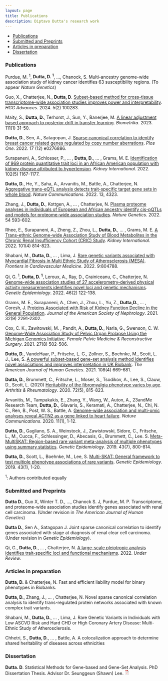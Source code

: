 ```yaml
---
layout: page
title: Publications
description: Diptavo Dutta's research work
---
```


<div class="navbar">
    <div class="navbar-inner">
        <ul class="nav">
            <li><a href="#articles">Publications</a></li>
            <li><a href="#submitted">Submitted and Preprints </a></li>
            <li><a href="#Working">Articles in preparation</a></li>            
            <li><a href="#dissertation">Dissertation</a></li>
        </ul>
    </div>
</div>


### <a name="articles"></a> Publications

Purdue, M. <sup> 1</sup>, **Dutta, D.<sup> 1</sup>**, ..., Chanock, S. Multi-ancestry genome-wide association study of kidney cancer identifies 63 susceptibility regions. (To appear *Nature Genetics*)

Guo, X., Chatterjee, N., **Dutta, D**. [Subset-based method for cross-tissue transcriptome-wide association studies improves power and interpretability](https://doi.org/10.1016/j.xhgg.2024.100283). *HGG Advances*. 2024. 5(2) 100283.

Maity, S., **Dutta, D.**, Terhorst, J., Sun, Y., Banerjee, M. [A linear adjustment based approach to posterior drift in transfer learning](https://arxiv.org/abs/2111.10841?context=stat). *Biometrika*. 2023. 111(1) 31-50. 

**Dutta, D.**, Sen, A., Satagopan, J. [Sparse canonical correlation to identify breast cancer related genes regulated by copy number aberrations](https://journals.plos.org/plosone/article?id=10.1371/journal.pone.0276886). *Plos One*. 2022. 17 (12) e0276886.

Surapaneni, A., Schlosser, P., ... , **Dutta, D.**, ... , Grams, M. E. [Identification of 969 protein quantitative trait loci in an African American population with kidney disease attributed to hypertension](https://www.sciencedirect.com/science/article/abs/pii/S0085253822005476). *Kidney International*. 2022. 102(5) 1167-1177.

**Dutta, D.**, He, Y., Saha, A., Arvanitis, M., Battle, A., Chatterjee, N. [Aggregative trans-eQTL analysis detects trait-specific target gene sets in whole blood](https://www.nature.com/articles/s41467-022-31845-9). *Nature Communications*. 2022. 13, 4323.

Zhang, J., **Dutta, D.**, Kottgen, A., ... , Chatterjee, N. [Plasma proteome analyses in individuals of European and African ancestry identify cis-pQTLs and models for proteome-wide association studies](https://www.nature.com/articles/s41588-022-01051-w). *Nature Genetics*. 2022. 54 593-602.

Rhee, E., Surapaneni, A., Zheng, Z., Zhou, L., **Dutta, D.**, ... , Grams, M. E. [A Trans-ethnic Genome-wide Association Study of Blood Metabolites in the Chronic Renal Insufficiency Cohort (CRIC) Study](https://www.sciencedirect.com/science/article/abs/pii/S0085253822000837). *Kidney International*. 2022. 101(4) 814-823.

Shabani, M., **Dutta, D.**, ... , Lima, J. [Rare genetic variants associated with Myocardial Fibrosis in Multi Ethnic Study of Atherosclerosis (MESA)](https://www.frontiersin.org/articles/10.3389/fcvm.2022.804788/abstract). *Frontiers in Cardiovascular Medicine*. 2022. 9:804788.

Qi, G. <sup> 1</sup>, **Dutta, D.<sup> 1</sup>**, Leroux, A., Ray, D., Crainiceanu, C., Chatterjee, N. [Genome-wide association studies of 27 accelerometry-derived physical activity measurements identifies novel loci and genetic mechanisms](https://onlinelibrary.wiley.com/doi/10.1002/gepi.22441). *Genetic Epidemiology*. 2022. 46(2) 122-138.

Grams, M. E., Surapaneni, A., Chen, J., Zhou, L., Yu, Z., **Dutta,D.**, ... , Coresh, J. [Proteins Associated with Risk of Kidney Function Decline in the General Population](https://jasn.asnjournals.org/content/32/9/2291). *Journal of the American Society of Nephrology*. 2021. 32(9) 2291-2302.

Cox, C. K., Zawitowski, M. , Pandit, A., **Dutta, D.**, Narla, G., Swenson, C. W. [Genome-Wide Association Study of Pelvic Organ Prolapse Using the Michigan Genomics Initiative](https://journals.lww.com/fpmrs/Abstract/2021/08000/Genome_Wide_Association_Study_of_Pelvic_Organ.7.aspx). *Female Pelvic Medicine & Reconstructive Surgery*. 2021. 27(8) 502-506.

**Dutta, D.**, VandeHaar, P., Fritsche, L. G., Zollner, S., Boehnke, M., Scott, L. J., Lee, S. [A powerful subset-based gene-set analysis method identifies novel associations and improves interpretation in UK Biobank](https://www.sciencedirect.com/science/article/abs/pii/S0002929721000586). *The American Journal of Human Genetics*. 2021. 108(4) 669-681. 

**Dutta, D.**, Brummett, C., Fritsche, L., Moser, S., Tsodikov, A., Lee, S., Clauw, D., Scott, L. (2020) [Heritability of the fibromyalgia phenotype varies by age](https://onlinelibrary.wiley.com/doi/abs/10.1002/art.41171). *Arthritis & Rheumatology*. 2020. 72(5), 815-823.

Arvanitis, M., Tampakakis, E., Zhang, Y., Wang, W., Auton, A., 23andMe Research Team, **Dutta, D.**, Glavaris, S., Keramati, A., Chatterjee, N., Chi, N. C., Ren, B., Post, W. S., Battle, A. [Genome-wide association and multi-omic analyses reveal ACTN2 as a gene linked to heart failure](https://www.nature.com/articles/s41467-020-14843-7). *Nature Communications*. 2020. 11(1), 1-12.

**Dutta, D.**, Gagliano, S. A., Weinstock, J., Zawistowski, Sidore, C., Fritsche, L., M., Cucca, F., Schlessinger, D., Abecasis, G., Brummett, C.,  Lee. S. [Meta-MultiSKAT: Region-based rare variant meta-analysis of multiple phenotypes using summary statistics](https://www.ncbi.nlm.nih.gov/pmc/articles/PMC7006736/). *Genetic Epidemiology*. 2019. 43(7), 800-814.

**Dutta, D.**, Scott, L., Boehnke, M., Lee, S. [Multi-SKAT: General framework to test multiple phenotype associations of rare variants](https://pubmed.ncbi.nlm.nih.gov/30298564/]).  *Genetic Epidemiology*. 2019. 43(1), 1-20.

 <sup>1</sup>: Authors contributed equally 

### <a name="submitted"></a> Submitted and Preprints

**Dutta D.**, Guo X, Winter T. D., ..., Chanock S. J, Purdue, M. P. Transcriptome, and proteome-wide association studies identify genes associated with renal cell carcinoma. (Under revision in *The American Journal of Human Genetics*)

**Dutta D.**, Sen A., Satagopan J. Joint sparse canonical correlation to identify genes associated with stage at diagnosis of renal clear cell carcinoma. (Under revision in *Genetic Epidemiology*).

Qi, G., **Dutta, D.**, ... , Chatterjee, N. [A large-scale pleiotropic analysis identifies trait-specific loci and functional mechanisms](https://www.biorxiv.org/content/10.1101/2022.06.03.494686v1.abstract). 2022. *Under Review*.


### <a name="Working"></a> Articles in preparation

**Dutta, D.** & Chatterjee, N. Fast and efficient liability model for binary phenotypes in Biobanks.

**Dutta, D.**, Zhang, J., ... , Chatterjee, N. Novel sparse canonical correlation analysis to identify trans-regulated protein networks associated with known complex trait variants.

Shabani, M., **Dutta, D.**, ... , Lima, J. Rare Genetic Variants in Individuals with Low ASCVD Risk and Hard CHD or High Coronary Artery Disease: Multi-Ethnic Study of Atherosclerosis.

Chhetri, S., **Dutta, D.**, ... , Battle, A. A colocalization approach to determine shared heritability of diseases across ethnicities


### <a name="dissertation"></a> Dissertation


**Dutta. D**. Statistical Methods for Gene-based and Gene-Set Analysis. PhD Dissertation Thesis. Advisor Dr. Seunggeun (Shawn) Lee. [![pdf](icons16/pdf-icon.png)](diptavo_1.pdf)








